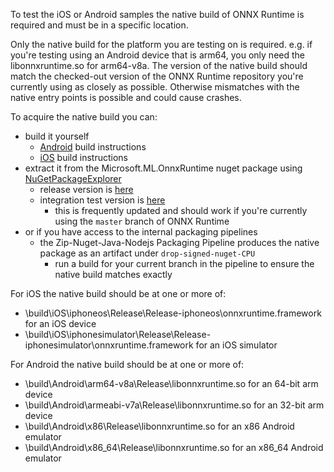 To test the iOS or Android samples the native build of ONNX Runtime is required and must be in a specific location.

Only the native build for the platform you are testing on is required. 
e.g. if you're testing using an Android device that is arm64, you only need the libonnxruntime.so for arm64-v8a.
The version of the native build should match the checked-out version of the ONNX Runtime repository you're currently using as closely as possible. 
Otherwise mismatches with the native entry points is possible and could cause crashes. 

To acquire the native build you can:
  - build it yourself
    - [Android](https://onnxruntime.ai/docs/build/android.html) build instructions
    - [iOS](https://onnxruntime.ai/docs/build/ios.html) build instructions
  - extract it from the Microsoft.ML.OnnxRuntime nuget package using [NuGetPackageExplorer](https://github.com/NuGetPackageExplorer/NuGetPackageExplorer)
    - release version is [here](https://www.nuget.org/packages/Microsoft.ML.OnnxRuntime/) 
    - integration test version is [here](https://int.nugettest.org/packages/Microsoft.ML.OnnxRuntime/)
      - this is frequently updated and should work if you're currently using the `master` branch of ONNX Runtime
  - or if you have access to the internal packaging pipelines
    - the Zip-Nuget-Java-Nodejs Packaging Pipeline produces the native package as an artifact under `drop-signed-nuget-CPU`
      - run a build for your current branch in the pipeline to ensure the native build matches exactly


For iOS the native build should be at one or more of:

  - <ORT repo root>\build\iOS\iphoneos\Release\Release-iphoneos\onnxruntime.framework for an iOS device
  - <ORT repo root>\build\iOS\iphonesimulator\Release\Release-iphonesimulator\onnxruntime.framework for an iOS simulator

For Android the native build should be at one or more of:

  - <ORT repo root>\build\Android\arm64-v8a\Release\libonnxruntime.so for an 64-bit arm device
  - <ORT repo root>\build\Android\armeabi-v7a\Release\libonnxruntime.so for an 32-bit arm device
  - <ORT repo root>\build\Android\x86\Release\libonnxruntime.so for an x86 Android emulator
  - <ORT repo root>\build\Android\x86_64\Release\libonnxruntime.so for an x86_64 Android emulator